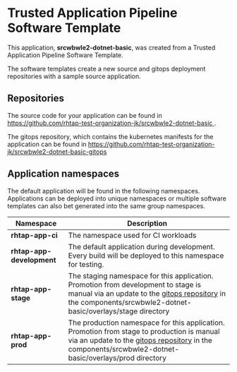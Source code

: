 # Trusted Application Pipeline Software Template

This application, **srcwbwle2-dotnet-basic**, was created from a Trusted Application Pipeline Software Template.

The software templates create a new source and gitops deployment repositories with a sample source application. 

## Repositories

The source code for your application can be found in [https://github.com/rhtap-test-organization-jk/srcwbwle2-dotnet-basic ](https://github.com/rhtap-test-organization-jk/srcwbwle2-dotnet-basic ).
 
The gitops repository, which contains the kubernetes manifests for the application can be found in 
[https://github.com/rhtap-test-organization-jk/srcwbwle2-dotnet-basic-gitops ](https://github.com/rhtap-test-organization-jk/srcwbwle2-dotnet-basic-gitops ) 

## Application namespaces 

The default application will be found in the following namespaces. Applications can be deployed into unique namespaces or multiple software templates can also bet generated into the same group namespaces.  

|  Namespace   |  Description   |  
| -------- | -------- |
| **rhtap-app-ci** | The namespace used for CI workloads |
| **rhtap-app-development** | The default application during development. Every build will be deployed to this namespace for testing. |
| **rhtap-app-stage** | The staging namespace for this application. Promotion from development to stage is manual via an update to the [gitops repository](https://github.com/rhtap-test-organization-jk/srcwbwle2-dotnet-basic-gitops ) in the components/srcwbwle2-dotnet-basic/overlays/stage directory |
| **rhtap-app-prod** | The production namespace for this application. Promotion from stage to production is manual via an update to the [gitops repository](https://github.com/rhtap-test-organization-jk/srcwbwle2-dotnet-basic-gitops ) in the components/srcwbwle2-dotnet-basic/overlays/prod directory |